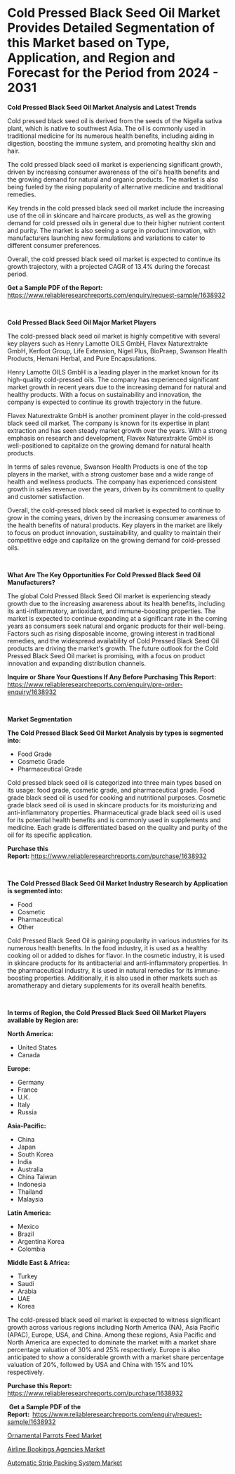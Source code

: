 <p><h1>Cold Pressed Black Seed Oil Market Provides Detailed Segmentation of this Market based on Type, Application, and Region and Forecast for the Period from 2024 - 2031</h1></p><p><strong>Cold Pressed Black Seed Oil Market Analysis and Latest Trends</strong></p>
<p><p>Cold pressed black seed oil is derived from the seeds of the Nigella sativa plant, which is native to southwest Asia. The oil is commonly used in traditional medicine for its numerous health benefits, including aiding in digestion, boosting the immune system, and promoting healthy skin and hair.</p><p>The cold pressed black seed oil market is experiencing significant growth, driven by increasing consumer awareness of the oil's health benefits and the growing demand for natural and organic products. The market is also being fueled by the rising popularity of alternative medicine and traditional remedies.</p><p>Key trends in the cold pressed black seed oil market include the increasing use of the oil in skincare and haircare products, as well as the growing demand for cold pressed oils in general due to their higher nutrient content and purity. The market is also seeing a surge in product innovation, with manufacturers launching new formulations and variations to cater to different consumer preferences.</p><p>Overall, the cold pressed black seed oil market is expected to continue its growth trajectory, with a projected CAGR of 13.4% during the forecast period.</p></p>
<p><strong>Get a Sample PDF of the Report:&nbsp;</strong> <a href="https://www.reliableresearchreports.com/enquiry/request-sample/1638932">https://www.reliableresearchreports.com/enquiry/request-sample/1638932</a></p>
<p>&nbsp;</p>
<p><strong>Cold Pressed Black Seed Oil Major Market Players</strong></p>
<p><p>The cold-pressed black seed oil market is highly competitive with several key players such as Henry Lamotte OILS GmbH, Flavex Naturextrakte GmbH, Kerfoot Group, Life Extension, Nigel Plus, BioPraep, Swanson Health Products, Hemani Herbal, and Pure Encapsulations. </p><p>Henry Lamotte OILS GmbH is a leading player in the market known for its high-quality cold-pressed oils. The company has experienced significant market growth in recent years due to the increasing demand for natural and healthy products. With a focus on sustainability and innovation, the company is expected to continue its growth trajectory in the future.</p><p>Flavex Naturextrakte GmbH is another prominent player in the cold-pressed black seed oil market. The company is known for its expertise in plant extraction and has seen steady market growth over the years. With a strong emphasis on research and development, Flavex Naturextrakte GmbH is well-positioned to capitalize on the growing demand for natural health products.</p><p>In terms of sales revenue, Swanson Health Products is one of the top players in the market, with a strong customer base and a wide range of health and wellness products. The company has experienced consistent growth in sales revenue over the years, driven by its commitment to quality and customer satisfaction.</p><p>Overall, the cold-pressed black seed oil market is expected to continue to grow in the coming years, driven by the increasing consumer awareness of the health benefits of natural products. Key players in the market are likely to focus on product innovation, sustainability, and quality to maintain their competitive edge and capitalize on the growing demand for cold-pressed oils.</p></p>
<p>&nbsp;</p>
<p><strong>What Are The Key Opportunities For Cold Pressed Black Seed Oil Manufacturers?</strong></p>
<p><p>The global Cold Pressed Black Seed Oil market is experiencing steady growth due to the increasing awareness about its health benefits, including its anti-inflammatory, antioxidant, and immune-boosting properties. The market is expected to continue expanding at a significant rate in the coming years as consumers seek natural and organic products for their well-being. Factors such as rising disposable income, growing interest in traditional remedies, and the widespread availability of Cold Pressed Black Seed Oil products are driving the market's growth. The future outlook for the Cold Pressed Black Seed Oil market is promising, with a focus on product innovation and expanding distribution channels.</p></p>
<p><strong>Inquire or Share Your Questions If Any Before Purchasing This Report:</strong> <a href="https://www.reliableresearchreports.com/enquiry/pre-order-enquiry/1638932">https://www.reliableresearchreports.com/enquiry/pre-order-enquiry/1638932</a></p>
<p>&nbsp;</p>
<p><strong>Market Segmentation</strong></p>
<p><strong>The Cold Pressed Black Seed Oil Market Analysis by types is segmented into:</strong></p>
<p><ul><li>Food Grade</li><li>Cosmetic Grade</li><li>Pharmaceutical Grade</li></ul></p>
<p><p>Cold pressed black seed oil is categorized into three main types based on its usage: food grade, cosmetic grade, and pharmaceutical grade. Food grade black seed oil is used for cooking and nutritional purposes. Cosmetic grade black seed oil is used in skincare products for its moisturizing and anti-inflammatory properties. Pharmaceutical grade black seed oil is used for its potential health benefits and is commonly used in supplements and medicine. Each grade is differentiated based on the quality and purity of the oil for its specific application.</p></p>
<p><strong>Purchase this Report:&nbsp;</strong><a href="https://www.reliableresearchreports.com/purchase/1638932">https://www.reliableresearchreports.com/purchase/1638932</a></p>
<p>&nbsp;</p>
<p><strong>The Cold Pressed Black Seed Oil Market Industry Research by Application is segmented into:</strong></p>
<p><ul><li>Food</li><li>Cosmetic</li><li>Pharmaceutical</li><li>Other</li></ul></p>
<p><p>Cold Pressed Black Seed Oil is gaining popularity in various industries for its numerous health benefits. In the food industry, it is used as a healthy cooking oil or added to dishes for flavor. In the cosmetic industry, it is used in skincare products for its antibacterial and anti-inflammatory properties. In the pharmaceutical industry, it is used in natural remedies for its immune-boosting properties. Additionally, it is also used in other markets such as aromatherapy and dietary supplements for its overall health benefits.</p></p>
<p>&nbsp;</p>
<p><strong>In terms of Region, the Cold Pressed Black Seed Oil Market Players available by Region are:</strong></p>
<p>
    <p> <strong> North America: </strong>
        <ul>
            <li>United States</li>
            <li>Canada</li>
        </ul>
        </p> 
    <p> <strong> Europe: </strong>
        <ul>
            <li>Germany</li>
            <li>France</li>
            <li>U.K.</li>
            <li>Italy</li>
            <li>Russia</li>
        </ul>
        </p> 
    <p> <strong> Asia-Pacific: </strong>
        <ul>
            <li>China</li>
            <li>Japan</li>
            <li>South Korea</li>
            <li>India</li>
            <li>Australia</li>
            <li>China Taiwan</li>
            <li>Indonesia</li>
            <li>Thailand</li>
            <li>Malaysia</li>
        </ul>
        </p> 
    <p> <strong> Latin America: </strong>
        <ul>
            <li>Mexico</li>
            <li>Brazil</li>
            <li>Argentina Korea</li>
            <li>Colombia</li>
        </ul>
        </p> 
    <p> <strong> Middle East & Africa: </strong>
        <ul>
            <li>Turkey</li>
            <li>Saudi</li>
            <li>Arabia</li>
            <li>UAE</li>
            <li>Korea</li>
        </ul>
    </p>
    </p>
<p><p>The cold-pressed black seed oil market is expected to witness significant growth across various regions including North America (NA), Asia Pacific (APAC), Europe, USA, and China. Among these regions, Asia Pacific and North America are expected to dominate the market with a market share percentage valuation of 30% and 25% respectively. Europe is also anticipated to show a considerable growth with a market share percentage valuation of 20%, followed by USA and China with 15% and 10% respectively.</p></p>
<p><strong>Purchase this Report: </strong><a href="https://www.reliableresearchreports.com/purchase/1638932">https://www.reliableresearchreports.com/purchase/1638932</a></p>
<p>&nbsp;<strong>Get a Sample PDF of the Report:&nbsp;&nbsp;</strong><a href="https://www.reliableresearchreports.com/enquiry/request-sample/1638932">https://www.reliableresearchreports.com/enquiry/request-sample/1638932</a></p>
<p><strong></strong></p>
<p><p><a href="https://view.publitas.com/reportprime-1/ornamental-parrots-feed-market-size-share-trends-analysis-report-by-material-by-type-by-end-user-by-region-and-segment-forecasts-2023-2030/">Ornamental Parrots Feed Market</a></p><p><a href="https://view.publitas.com/reportprime-1/airline-bookings-agencies-market-size-furnishes-valuable-information-encompassing-market-share-market-trends-and-projections-spanning-from-2023-to-2030/">Airline Bookings Agencies Market</a></p><p><a href="https://view.publitas.com/reportprime-1/automatic-strip-packing-system-market-size-2023-2030-global-industrial-analysis-key-geographical-regions-market-share-top-key-players-product-types-and-forecast-research-report/">Automatic Strip Packing System Market</a></p></p>